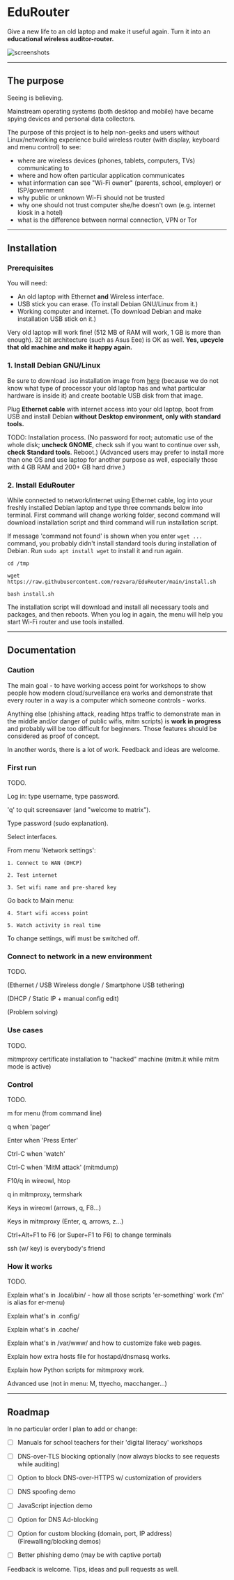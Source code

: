 # EduRouter

Give a new life to an old laptop and make it useful again. Turn it into an **educational wireless auditor-router.**

![screenshots](./doc/screenshots.gif)

-----

## The purpose

Seeing is believing.

Mainstream operating systems (both desktop and mobile) have became spying devices and personal data collectors.

The purpose of this project is to help non-geeks and users without Linux/networking experience build wireless router (with display, keyboard and menu control) to see:
* where are wireless devices (phones, tablets, computers, TVs) communicating to
* where and how often particular application communicates
* what information can see "Wi-Fi owner" (parents, school, employer) or ISP/government
* why public or unknown Wi-Fi should not be trusted
* why one should not trust computer she/he doesn't own (e.g. internet kiosk in a hotel)
* what is the difference between normal connection, VPN or Tor

-----

## Installation

### Prerequisites

You will need:

* An old laptop with Ethernet **and** Wireless interface.
* USB stick you can erase. (To install Debian GNU/Linux from it.)
* Working computer and internet. (To download Debian and make installation USB stick on it.)

Very old laptop will work fine! (512 MB of RAM will work, 1 GB is more than enough). 32 bit architecture (such as Asus Eee) is OK as well. __Yes, upcycle that old machine and make it happy again.__

### 1. Install Debian GNU/Linux

Be sure to download .iso installation image from [here](https://cdimage.debian.org/cdimage/unofficial/non-free/cd-including-firmware/current/multi-arch/iso-cd/) (because we do not know what type of processor your old laptop has and what particular hardware is inside it) and create bootable USB disk from that image.

Plug __Ethernet cable__ with internet access into your old laptop, boot from USB and install Debian __without Desktop environment, only with standard tools.__ 

TODO: Installation process. (No password for root; automatic use of the whole disk; __uncheck GNOME__, check ssh if you want to continue over ssh, __check Standard tools__. Reboot.) (Advanced users may prefer to install more than one OS and use laptop for another purpose as well, especially those with 4 GB RAM and 200+ GB hard drive.)

### 2. Install EduRouter

While connected to network/internet using Ethernet cable, log into your freshly installed Debian laptop and type three commands below into terminal. First command will change working folder, second command will download installation script and third command will run installation script.

If message 'command not found' is shown when you enter `wget ...` command, you probably didn't install standard tools during installation of Debian. Run `sudo apt install wget` to install it and run again.

```
cd /tmp

wget https://raw.githubusercontent.com/rozvara/EduRouter/main/install.sh

bash install.sh
```

The installation script will download and install all necessary tools and packages, and then reboots.
When you log in again, the menu will help you start Wi-Fi router and use tools installed.

-----

## Documentation

### Caution

The main goal - to have working access point for workshops to show people how modern cloud/surveillance era works and demonstrate that every router in a way is a computer which someone controls - works.

Anything else (phishing attack, reading https traffic to demonstrate man in the middle and/or danger of public wifis, mitm scripts) is __work in progress__ and probably will be too difficult for beginners. Those features should be considered as proof of concept.

In another words, there is a lot of work. Feedback and ideas are welcome.

### First run

TODO.

Log in: type username, type password.

'q' to quit screensaver (and "welcome to matrix").

Type password (sudo explanation).

Select interfaces.

From menu 'Network settings':

	1. Connect to WAN (DHCP)

	2. Test internet

	3. Set wifi name and pre-shared key

Go back to Main menu:

	4. Start wifi access point

	5. Watch activity in real time

To change settings, wifi must be switched off.

### Connect to network in a new environment

TODO.

(Ethernet / USB Wireless dongle / Smartphone USB tethering)

(DHCP / Static IP + manual config edit)

(Problem solving)

### Use cases

TODO.

mitmproxy certificate installation to "hacked" machine (mitm.it while mitm mode is active)


### Control

TODO.

m for menu (from command line)

q when 'pager'

Enter when 'Press Enter'

Ctrl-C when 'watch'

Ctrl-C when 'MitM attack' (mitmdump)

F10/q in wireowl, htop

q in mitmproxy, termshark

Keys in wireowl (arrows, q, F8...)

Keys in mitmproxy (Enter, q, arrows, z...)

Ctrl+Alt+F1 to F6 (or Super+F1 to F6) to change terminals

ssh (w/ key) is everybody's friend


### How it works

TODO.

Explain what's in .local/bin/ - how all those scripts 'er-something' work ('m' is alias for er-menu)

Explain what's in .config/

Explain what's in .cache/

Explain what's in /var/www/ and how to customize fake web pages.

Explain how extra hosts file for hostapd/dnsmasq works.

Explain how Python scripts for mitmproxy work.

Advanced use (not in menu: M, ttyecho, macchanger...)

-----

## Roadmap

In no particular order I plan to add or change:

- [ ] Manuals for school teachers for their 'digital literacy' workshops

- [ ] DNS-over-TLS blocking optionally (now always blocks to see requests while auditing)
- [ ] Option to block DNS-over-HTTPS w/ customization of providers
- [ ] DNS spoofing demo
- [ ] JavaScript injection demo
- [ ] Option for DNS Ad-blocking
- [ ] Option for custom blocking (domain, port, IP address) (Firewalling/blocking demos)
- [ ] Better phishing demo (may be with captive portal)

Feedback is welcome. Tips, ideas and pull requests as well.
